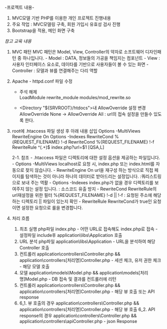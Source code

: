 -프로젝트 내용-
1. MVC모델 기반 PHP를 이용한 개인 프로젝트 진행내용
2. 주요 작업 : MVC모델링 구축, 회원 가입시 유효성 검사 진행
3. Bootstrap을 적용, 메인 화면 구축











*참고 교육 내용*
1. MVC 패턴
	MVC 패턴은 Model, View, Controller의 약자로 소프트웨어 디자인패턴 중 하나입니다.
		- Model : DATA, 정보들의 가공을 책임지는 컴포넌트
		- View : 사용자 인터페이스 요소로, 데이타를 기반으로 사용자들이 볼 수 있는 화면
		- Controller : 모델과 뷰를 연결해주는 다리 역할

2. Apache - httpd.conf 파일 수정
	- 주석 해제       
	LoadModule rewrite_module modules/mod_rewrite.so

	- <Directory "${SRVROOT}/htdocs">내 AllowOverride 설정 변경
		AllowOverride None -> AllowOverride All : url의 접속 설정을 만들수 있도록 한다.

3. root에 .htaccess 파일 생성 후 아래 내용 삽입
	Options -MultiViews
	RewriteEngine On
	Options -Indexes
	RewriteCond %{REQUEST_FILENAME} !-d
	RewriteCond %{REQUEST_FILENAME} !-f
	RewriteRule ^(.+)$ index.php?url=$1 [QSA,L]

	2-1. 참조
		- .htaccess 파일은 디렉토리에 대한 설정 옵션을 제공하는 파일입니다.
		- Options -MultiViews
			localhost로 요청 시, index.php 또는 index.html를 자동으로 찾지 않습니다.
		- RewriteEngine On
			url을 재구성 하는 방식으로 직접 페이지를 탐색하는 것이 아니라 하나의 데이터로 받아드리는 설정입니다. :쿼리스트링으로 보내 주는 역활
		- Options -Indexes
			index.php가 없을 경우 디렉토리를 보여주지 않는 설정 입니다. : 소스코드 유출 방지
		- RewriteCond
			RewriteRule의 url재설정을 위한 필터
			%{REQUEST_FILENAME} !-d || !-f : 요청된 주소에 해당하는 디렉토리 || 파일이 있는지 확인
		- RewriteRule
			RewriteCond가 true인 요청이면 설정한 요청으로 룰을 변경합니다.

4. 처리 흐름
	1. 최초 실행 php파일
		index.php
			- 어떤 URL로 접속해도 index.php로 접속
			- 설정파일 include후 application\libs\Application 호출
	2. URL 분석 php파일
		application\libs\Application
			- URL을 분석하여 해당 Controller 호출
	3. 컨트롤러
		application\controllers\Controller.php && application\controllers\[처리명]Controller.php
			- 세션 체크, 유저 권한 체크
			- 해당 모델 호출
	4. 모델
		application\models\Model.php && application\models\[처리명]Model.php
			- DB 접속 및 결과를 컨트롤러에 리턴
	5. 컨트롤러
		application\controllers\Controller.php && application\controllers\[처리명]Controller.php
			- 해당 뷰 호출 또는 API response
	6. 
		6_1. 뷰 호출의 경우
			application\controllers\Controller.php && application\controllers\[처리명]Controller.php
				- 해당 뷰 호출
		6_2. API response의 경우
			application\controllers\Controller.php && application\controllers\apiController.php
				- json Response
